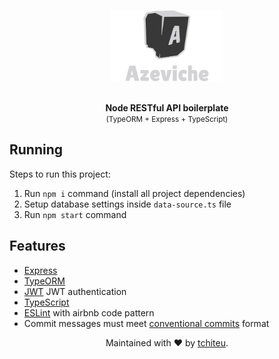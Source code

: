 <p align="center">
  <img src="./logo.png" width="180" height="114" />
</p>

<br />

<div align="center">
  <strong>
    Node RESTful API boilerplate<br/>
  </strong>
  <small>
    (TypeORM + Express + TypeScript)
  </small>
</div>

## Running

Steps to run this project:

1. Run `npm i` command (install all project dependencies)
2. Setup database settings inside `data-source.ts` file
3. Run `npm start` command

## Features
- [Express](https://github.com/expressjs/express)
- [TypeORM](https://typeorm.io/)
- [JWT](https://jwt.io/) JWT authentication
- [TypeScript](https://github.com/microsoft/TypeScript)
- [ESLint](https://eslint.org/) with airbnb code pattern
- Commit messages must meet [conventional commits](https://www.conventionalcommits.org/en/v1.0.0/) format

<p align="center">
  Maintained with ❤️ by <a href="https://github.com/tchiteu">tchiteu</a>.
</p>


